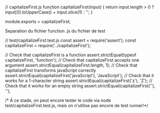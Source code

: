 // capitalizeFirst.js
function capitalizeFirst(input) {
  return input.length > 0
    ? input[0].toUpperCase() + input.slice(1)
    : '';
}

module.exports = capitalizeFirst;

Separation du fichier function .js du fichier de test

// test/capitalizeFirst.test.js
const assert = require('assert');
const capitalizeFirst = require('../capitalizeFirst');

// Check that capitalizeFirst is a function
assert.strictEqual(typeof capitalizeFirst, 'function');
// Check that capitalizeFirst accepts one argument
assert.strictEqual(capitalizeFirst.length, 1);
// Check that capitalizeFirst transforms javaScript correctly
assert.strictEqual(capitalizeFirst('javaScript'), 'JavaScript');
// Check that it works for a 1-character string
assert.strictEqual(capitalizeFirst('z'), 'Z');
// Check that it works for an empty string
assert.strictEqual(capitalizeFirst(''), '');

/* À ce stade, on peut encore tester le code via
node test/capitalizeFirst.test.js, 
mais on n'utilise pas encore de test runner!*/